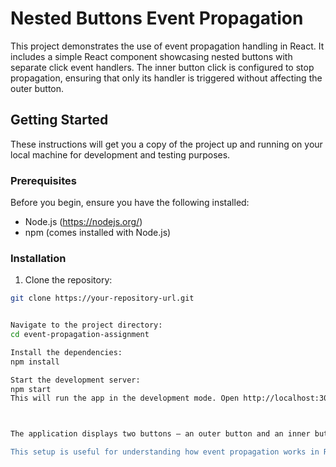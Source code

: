 # Nested Buttons Event Propagation

This project demonstrates the use of event propagation handling in React. It includes a simple React component showcasing nested buttons with separate click event handlers. The inner button click is configured to stop propagation, ensuring that only its handler is triggered without affecting the outer button.

## Getting Started

These instructions will get you a copy of the project up and running on your local machine for development and testing purposes.

### Prerequisites

Before you begin, ensure you have the following installed:
- Node.js (https://nodejs.org/)
- npm (comes installed with Node.js)

### Installation

1. Clone the repository:

```bash
git clone https://your-repository-url.git


Navigate to the project directory:
cd event-propagation-assignment

Install the dependencies:
npm install

Start the development server:
npm start
This will run the app in the development mode. Open http://localhost:3000 to view it in your browser.



The application displays two buttons — an outer button and an inner button nested within the outer one. Clicking the inner button will trigger an alert specific to it, without triggering the outer button's click event due to the use of event.stopPropagation(). Clicking the outer button (outside the inner button) triggers its own alert.

This setup is useful for understanding how event propagation works in React and how to manage it for nested interactive elements